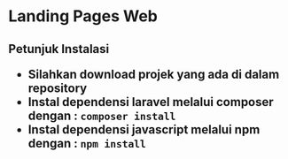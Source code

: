 <h1>Landing Pages Web</h1>

<h2>Petunjuk Instalasi</p>
<ul>
    <li>Silahkan download projek yang ada di dalam repository</li>
    <li>Instal dependensi laravel melalui composer dengan : <code>composer install</code></li>
    <li>Instal dependensi javascript melalui npm dengan : <code>npm install</code></li>
</ul>
